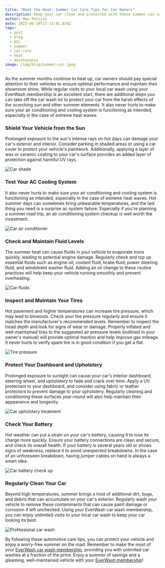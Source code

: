 ```yaml
---
title: "Beat the Heat: Summer Car Care Tips for Car Owners"
description: Keep your car clean and protected with these summer car care tips.
author: Max Pulcini
date: 2023-06-20T17:13:01.834Z
tags:
  - post
  - blog
  - b2c
  - summer
  - car-care
  - heat
  - maintenance
image: /img/blog/summer-car.jpeg
---
```

As the summer months continue to heat up, car owners should pay special attention to their vehicles to ensure optimal performance and maintain their showroom shine. While regular visits to your local car wash using your EverWash membership is an excellent start, there are additional steps you can take off the car wash lot to protect your car from the harsh effects of the scorching sun and other summer elements. It also never hurts to make sure your air conditioning and cooling system is functioning as intended, especially in the case of extreme heat waves.

### **Shield Your Vehicle from the Sun**

Prolonged exposure to the sun's intense rays on hot days can damage your car's exterior and interior. Consider parking in shaded areas or using a car cover to protect your vehicle's paintwork. Additionally, applying a layer of wax or ceramic coating to your car's surface provides an added layer of protection against harmful UV rays.

![Car shade](/img/blog/car-shade.jpeg "Car shade")

### Test Your AC Cooling System

It also never hurts to make sure your air conditioning and cooling system is functioning as intended, especially in the case of extreme heat waves. Hot summer days can sometimes bring unbearable temperatures, and the last thing you need is a surprise ac system failure. Especially if you're planning a summer road trip, an air conditioning system checkup is well worth the investment.

![Car air conditioner](/img/blog/car-air-conditioner.jpeg "Car air conditioner")

### **Check and Maintain Fluid Levels**

The summer heat can cause fluids in your vehicle to evaporate more quickly, leading to potential engine damage. Regularly check and top up essential fluids such as engine oil, coolant fluid, brake fluid, power steering fluid, and windshield washer fluid. Adding an oil change to these routine practices will help keep your vehicle running smoothly and prevent overheating.

![Car fluids](/img/blog/car-fluids.jpeg "Car fluids")

### **Inspect and Maintain Your Tires**

Hot pavement and higher temperatures can increase tire pressure, which may lead to blowouts. Check your tire pressure regularly and ensure it matches the manufacturer's recommended levels. Remember to inspect the tread depth and look for signs of wear or damage. Properly inflated and well-maintained tires to the suggested air pressure levels (outlined in your owner's manual) will provide optimal traction and help improve gas mileage. It never hurts to verify spare tire is in good condition if you get a flat.

![Tire pressure](/img/blog/tire-pressure.jpeg "Tire pressure")

### **Protect Your Dashboard and Upholstery**

Prolonged exposure to sunlight can cause your car's interior dashboard, steering wheel, and upholstery to fade and crack over time. Apply a UV protectant to your dashboard, and consider using fabric or leather protectors to prevent damage to your upholstery. Regularly cleaning and conditioning these surfaces year-round will also help maintain their appearance and longevity.

![Car upholstery treatment](/img/blog/car-interior.jpeg "Car upholstery treatment")

### **Check Your Battery**

Hot weather can put a strain on your car's battery, causing it to lose its charge more quickly. Ensure your battery connections are clean and secure, and check its overall health. If your battery is several years old or shows signs of weakness, replace it to avoid unexpected breakdowns. In the case of an unforeseen breakdown, having jumper cables on hand is always a smart idea.

![Car battery check up](/img/blog/car-battery.jpeg "Car battery check up")

### **Regularly Clean Your Car**

Beyond high temperatures, summer brings a host of additional dirt, bugs, and debris that can accumulate on your car's exterior. Regularly wash your vehicle to remove these contaminants that can cause paint damage or corrosion if left unchecked. Using your EverWash car wash membership, you can enjoy unlimited visits to your local car wash to keep your car looking its best.

![Professional car wash](/img/blog/professional-car-wash.jpeg "Professional car wash")

By following these automotive care tips, you can protect your vehicle and enjoy a worry-free summer on the road. Remember to make the most of your [EverWash car wash membership](https://www.everwash.com/members), providing you with unlimited car washes at a fraction of the price. Enjoy a summer of savings and a gleaming, well-maintained vehicle with your [EverWash membership](https://www.everwash.com/members)!